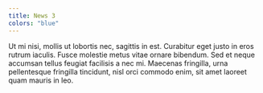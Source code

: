 ```yaml
---
title: News 3
colors: "blue"
---
```


Ut mi nisi, mollis ut lobortis nec, sagittis in est. Curabitur eget justo in eros rutrum iaculis. Fusce molestie metus vitae ornare bibendum. Sed et neque accumsan tellus feugiat facilisis a nec mi. Maecenas fringilla, urna pellentesque fringilla tincidunt, nisl orci commodo enim, sit amet laoreet quam mauris in leo. 